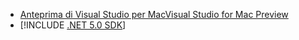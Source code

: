 * [<span data-ttu-id="ae589-101">Anteprima di Visual Studio per Mac</span><span class="sxs-lookup"><span data-stu-id="ae589-101">Visual Studio for Mac Preview</span></span>](https://visualstudio.microsoft.com/vs/mac/)
* [!INCLUDE [.NET 5.0 SDK](~/includes/5.0-SDK.md)]
